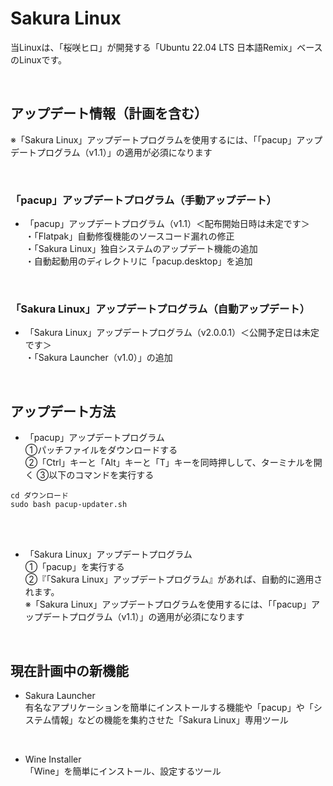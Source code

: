 # Sakura Linux<br>
当Linuxは、「桜咲ヒロ」が開発する「Ubuntu 22.04 LTS 日本語Remix」ベースのLinuxです。<br>

<br>

## アップデート情報（計画を含む）<br>
※「Sakura Linux」アップデートプログラムを使用するには、「「pacup」アップデートプログラム（v1.1）」の適用が必須になります<br>

<br>

### 「pacup」アップデートプログラム（手動アップデート）<br>
- 「pacup」アップデートプログラム（v1.1）＜配布開始日時は未定です＞<br>
・「Flatpak」自動修復機能のソースコード漏れの修正<br>
・「Sakura Linux」独自システムのアップデート機能の追加<br>
・自動起動用のディレクトリに「pacup.desktop」を追加<br>

<br>

### 「Sakura Linux」アップデートプログラム（自動アップデート）<br>
- 「Sakura Linux」アップデートプログラム（v2.0.0.1）＜公開予定日は未定です＞<br>
・「Sakura Launcher（v1.0）」の追加<br>

<br>

## アップデート方法<br>
- 「pacup」アップデートプログラム<br>
①パッチファイルをダウンロードする<br>
②「Ctrl」キーと「Alt」キーと「T」キーを同時押しして、ターミナルを開く
③以下のコマンドを実行する
```
cd ダウンロード
sudo bash pacup-updater.sh
```

<br>
<br>

- 「Sakura Linux」アップデートプログラム<br>
①「pacup」を実行する<br>
②『「Sakura Linux」アップデートプログラム』があれば、自動的に適用されます。<br>
※「Sakura Linux」アップデートプログラムを使用するには、「「pacup」アップデートプログラム（v1.1）」の適用が必須になります<br>

<br>

## 現在計画中の新機能<br>
- Sakura Launcher<br>
有名なアプリケーションを簡単にインストールする機能や「pacup」や「システム情報」などの機能を集約させた「Sakura Linux」専用ツール<br>

<br>

- Wine Installer<br>
「Wine」を簡単にインストール、設定するツール<br>
